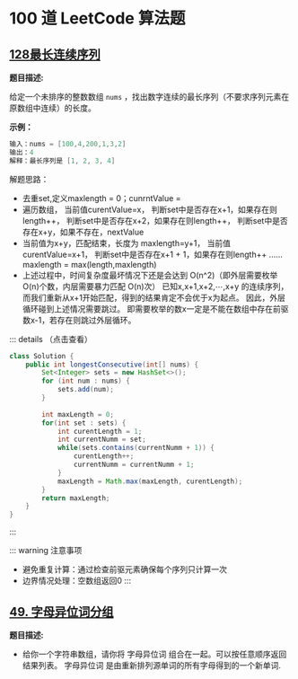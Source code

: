 # 100 道 LeetCode 算法题

## [128最长连续序列](https://leetcode.cn/problems/longest-consecutive-sequence/)


**题目描述:**

给定一个未排序的整数数组 `nums` ，找出数字连续的最长序列（不要求序列元素在原数组中连续）的长度。

**示例：**
```java
输入：nums = [100,4,200,1,3,2]
输出：4
解释：最长序列是 [1, 2, 3, 4]
```
解题思路：
- 去重set,定义maxlength = 0；cunrntValue = 
- 遍历数组，
  当前值curentValue=x，
  判断set中是否存在x+1，如果存在则length++，
  判断set中是否存在x+2，如果存在则length++，
  判断set中是否存在x+y，如果不存在，nextValue
- 当前值为x+y，匹配结束，长度为 maxlength=y+1，
  当前值curentValue=x+1，
  判断set中是否存在x+1 + 1，如果存在则length++ ......
  maxlength = max(length,maxlength)
- 上述过程中，时间复杂度最坏情况下还是会达到 O(n^2)（即外层需要枚举 O(n)个数，内层需要暴力匹配 O(n)次）
  已知x,x+1,x+2,⋯,x+y 的连续序列，而我们重新从x+1开始匹配，得到的结果肯定不会优于x为起点。
  因此，外层循环碰到上述情况需要跳过。
  即需要枚举的数x一定是不能在数组中存在前驱数x-1，若存在则跳过外层循环。

::: details （点击查看）
```java
class Solution {
    public int longestConsecutive(int[] nums) {
        Set<Integer> sets = new HashSet<>();
        for (int num : nums) {
            sets.add(num);
        }
        
        int maxLength = 0;
        for(int set : sets) {
            int curentLength = 1;
            int currentNumm = set;
            while(sets.contains(currentNumm + 1)) {
                curentLength++;
                currentNumm = currentNumm + 1;
            }
            maxLength = Math.max(maxLength, curentLength);
        }
        return maxLength;
    }
}
```
:::

::: warning 注意事项
- 避免重复计算：通过检查前驱元素确保每个序列只计算一次
- 边界情况处理：空数组返回0
:::

## [49. 字母异位词分组](https://leetcode.cn/problems/group-anagrams/)

**题目描述:**

- 给你一个字符串数组，请你将 字母异位词 组合在一起。可以按任意顺序返回结果列表。
字母异位词 是由重新排列源单词的所有字母得到的一个新单词.





